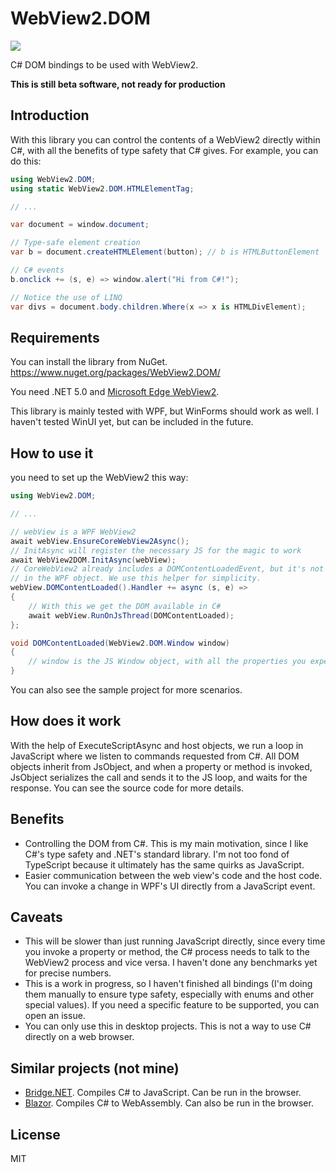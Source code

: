 # WebView2.DOM
<a href="https://www.nuget.org/packages/WebView2.DOM/"><img src="https://img.shields.io/nuget/v/WebView2.DOM" /></a>

C# DOM bindings to be used with WebView2.

**This is still beta software, not ready for production**

## Introduction

With this library you can control the contents of a WebView2 directly within C#, with all the benefits of type safety that C# gives. For example, you can do this:

```csharp
using WebView2.DOM;
using static WebView2.DOM.HTMLElementTag;

// ...

var document = window.document;

// Type-safe element creation
var b = document.createHTMLElement(button); // b is HTMLButtonElement

// C# events
b.onclick += (s, e) => window.alert("Hi from C#!"); 

// Notice the use of LINQ
var divs = document.body.children.Where(x => x is HTMLDivElement);
```

## Requirements

You can install the library from NuGet. https://www.nuget.org/packages/WebView2.DOM/

You need .NET 5.0 and [Microsoft Edge WebView2](https://docs.microsoft.com/en-us/microsoft-edge/webview2/).

This library is mainly tested with WPF, but WinForms should work as well. I haven't tested WinUI yet, but can be included in the future.

## How to use it

you need to set up the WebView2 this way:

```csharp
using WebView2.DOM;

// ...

// webView is a WPF WebView2
await webView.EnsureCoreWebView2Async();
// InitAsync will register the necessary JS for the magic to work
await WebView2DOM.InitAsync(webView);
// CoreWebView2 already includes a DOMContentLoadedEvent, but it's not present
// in the WPF object. We use this helper for simplicity.
webView.DOMContentLoaded().Handler += async (s, e) =>
{
	// With this we get the DOM available in C#
	await webView.RunOnJsThread(DOMContentLoaded);
};

void DOMContentLoaded(WebView2.DOM.Window window)
{
	// window is the JS Window object, with all the properties you expect
}
```

You can also see the sample project for more scenarios.

## How does it work

With the help of ExecuteScriptAsync and host objects, we run a loop in JavaScript where we listen to commands requested from C#. All DOM objects inherit from JsObject, and when a property or method is invoked, JsObject serializes the call and sends it to the JS loop, and waits for the response. You can see the source code for more details.

## Benefits

* Controlling the DOM from C#. This is my main motivation, since I like C#'s type safety and .NET's standard library. I'm not too fond of TypeScript because it ultimately has the same quirks as JavaScript.
* Easier communication between the web view's code and the host code. You can invoke a change in WPF's UI directly from a JavaScript event.

## Caveats

* This will be slower than just running JavaScript directly, since every time you invoke a property or method, the C# process needs to talk to the WebView2 process and vice versa. I haven't done any benchmarks yet for precise numbers.
* This is a work in progress, so I haven't finished all bindings (I'm doing them manually to ensure type safety, especially with enums and other special values). If you need a specific feature to be supported, you can open an issue.
* You can only use this in desktop projects. This is not a way to use C# directly on a web browser.

## Similar projects (not mine)

* [Bridge.NET](https://github.com/bridgedotnet/Bridge). Compiles C# to JavaScript. Can be run in the browser.
* [Blazor](https://dotnet.microsoft.com/apps/aspnet/web-apps/blazor). Compiles C# to WebAssembly. Can also be run in the browser.

## License

MIT

